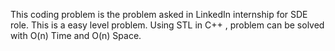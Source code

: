This coding problem is the problem asked in LinkedIn internship for SDE role.
This is a easy level problem.
Using STL in C++ , problem can be solved with O(n) Time and O(n) Space.
